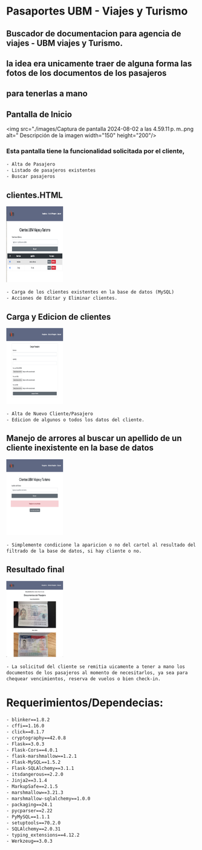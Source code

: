 # Pasaportes UBM - Viajes y Turismo

## Buscador de documentacion para agencia de viajes - UBM viajes y Turismo.
## la idea era unicamente traer de alguna forma las fotos de los documentos de los pasajeros
## para tenerlas a mano

## Pantalla de Inicio
<img src="./images/Captura de pantalla 2024-08-02 a las 4.59.11 p. m..png alt=" Descripción de la imagen width="150" height="200"/>

### Esta pantalla tiene la funcionalidad solicitada por el cliente,

    - Alta de Pasajero
    - Listado de pasajeros existentes
    - Buscar pasajeros

## clientes.HTML
<img src="./images/Captura de pantalla 2024-08-02 a las 4.59.49 p. m..png" alt="Descripción de la imagen" width="150" height="200"/>

    - Carga de los clientes existentes en la base de datos (MySQL)
    - Acciones de Editar y Eliminar clientes.


## Carga y Edicion de clientes

<img src="./images/Captura de pantalla 2024-08-02 a las 4.59.27 p. m..png" alt="Descripción de la imagen" width="150" height="200"/>

    - Alta de Nuevo Cliente/Pasajero
    - Edicion de algunos o todos los datos del cliente.    


## Manejo de arrores al buscar un apellido de un cliente inexistente en la base de datos

<img src="./images/Captura de pantalla 2024-08-02 a las 5.00.54 p. m..png" alt="Descripción de la imagen" width="150" height="200"/>

    - Simplemente condicione la aparicion o no del cartel al resultado del filtrado de la base de datos, si hay cliente o no.


## Resultado final 

<img src="./images/Captura de pantalla 2024-08-05 a las 8.08.07 p. m..png" alt="Descripción de la imagen" width="150" height="200"/>

    - La solicitud del cliente se remitia uicamente a tener a mano los documentos de los pasajeros al momento de necesitarlos, ya sea para chequear vencimientos, reserva de vuelos o bien check-in.




# Requerimientos/Dependecias:
    - blinker==1.8.2
    - cffi==1.16.0
    - click==8.1.7
    - cryptography==42.0.8
    - Flask==3.0.3
    - Flask-Cors==4.0.1
    - flask-marshmallow==1.2.1
    - Flask-MySQL==1.5.2
    - Flask-SQLAlchemy==3.1.1
    - itsdangerous==2.2.0
    - Jinja2==3.1.4
    - MarkupSafe==2.1.5
    - marshmallow==3.21.3
    - marshmallow-sqlalchemy==1.0.0
    - packaging==24.1
    - pycparser==2.22
    - PyMySQL==1.1.1
    - setuptools==70.2.0
    - SQLAlchemy==2.0.31
    - typing_extensions==4.12.2
    - Werkzeug==3.0.3
